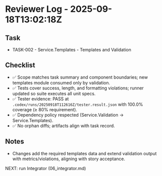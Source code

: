 # Reviewer Log - 2025-09-18T13:02:18Z

## Task
- TASK-002 - Service.Templates - Templates and Validation

## Checklist
- ✅ Scope matches task summary and component boundaries; new templates module consumed only by validation.
- ✅ Tests cover success, length, and formatting violations; runner updated so suite executes all unit specs.
- ✅ Tester evidence: PASS at `.codex/runs/20250918T112616Z/tester.result.json` with 100.0% coverage (≥ 80% requirement).
- ✅ Dependency policy respected (Service.Validation → Service.Templates).
- ✅ No orphan diffs; artifacts align with task record.

## Notes
- Changes add the required templates data and extend validation output with metrics/violations, aligning with story acceptance.

NEXT: run Integrator (06_integrator.md)
